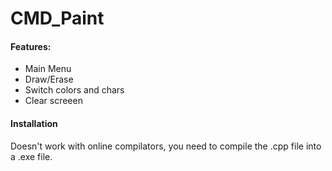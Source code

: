 # CMD_Paint
<h4>Features:</h4>
<ul>
  <li>Main Menu</li>
  <li>Draw/Erase</li>
  <li>Switch colors and chars</li>
  <li>Clear screeen</li>
</ul>
<h4>Installation</h4>
<p>Doesn't work with online compilators, you need to compile the .cpp file into a .exe file.</p>

